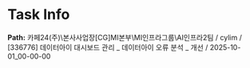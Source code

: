 # Task Info

**Path:** 카페24(주)\본사사업장\[CG]MI본부\MI인프라그룹\AI인프라2팀 / cylim / [336776] 데이터아이 대시보드 관리 _ 데이터아이 오류 분석 _ 개선 / 2025-10-01_00-00-00

